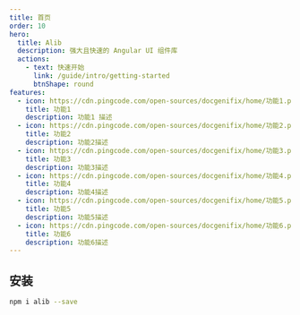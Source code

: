 ```yaml
---
title: 首页
order: 10
hero:
  title: Alib
  description: 强大且快速的 Angular UI 组件库
  actions:
    - text: 快速开始
      link: /guide/intro/getting-started
      btnShape: round
features:
  - icon: https://cdn.pingcode.com/open-sources/docgenifix/home/功能1.png
    title: 功能1
    description: 功能1 描述 
  - icon: https://cdn.pingcode.com/open-sources/docgenifix/home/功能2.png
    title: 功能2
    description: 功能2描述
  - icon: https://cdn.pingcode.com/open-sources/docgenifix/home/功能3.png
    title: 功能3 
    description: 功能3描述
  - icon: https://cdn.pingcode.com/open-sources/docgenifix/home/功能4.png
    title: 功能4
    description: 功能4描述
  - icon: https://cdn.pingcode.com/open-sources/docgenifix/home/功能5.png
    title: 功能5
    description: 功能5描述
  - icon: https://cdn.pingcode.com/open-sources/docgenifix/home/功能6.png
    title: 功能6
    description: 功能6描述
---
```


## 安装

```bash
npm i alib --save
```
